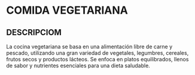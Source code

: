 # COMIDA VEGETARIANA

## DESCRIPCIOM
La cocina vegetariana se basa en una alimentación libre de carne y pescado, utilizando una gran variedad de vegetales, legumbres, cereales, frutos secos y productos lácteos. Se enfoca en platos equilibrados, llenos de sabor y nutrientes esenciales para una dieta saludable.